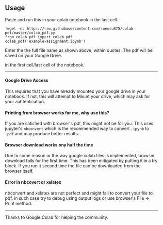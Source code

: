 ## Usage 


Paste and run this in your colab notebook in the last cell.
```ipython
!wget -nc https://raw.githubusercontent.com/suewsu875/colab-pdf/master/colab_pdf.py
from colab_pdf import colab_pdf
colab_pdf('example-assignment.ipynb')
```
Enter the the full file name as shown above, within quotes. The pdf will be saved on your Google Drive.


in the first cell/last cell of the notebook.
___

#### Google Drive Access
This requires that you have already mounted your google drive in your notebook. If not, this will attempt to Mount your drive, which may ask for your auhtentication.


#### Printing from browser works for me, why use this?
If you are satisfied with browser's pdf, this might not be for you. This uses jupyter's `nbconvert` which is the recommended way to convert `.ipynb` to `.pdf` and may produce better results.



#### Browser download works ony half the time
Due to some reason or the way google.colab.files is implemented, browser download fails for the first time. This has been mitigated by putting it in a try block. If you run it second time the file can be downloaded from the browser itself.


#### Error in nbcovert or xelatex
nbconvert and xelatex are not perfect and might fail to convert your file to pdf. In such case try to debug using output logs or use browser's  File -> Print  method.
___


Thanks to Google Colab for helping the community.
